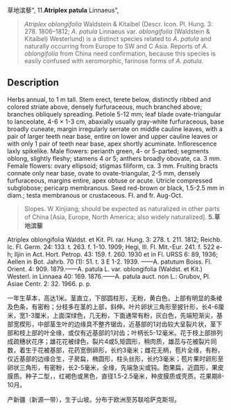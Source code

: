 草地滨藜",
11.**Atriplex patula** Linnaeus",

> *Atriplex* *oblongifolia* Waldstein &amp; Kitaibel (Descr. Icon. Pl. Hung. 3: 278. 1806–1812; *A*. *patula* Linnaeus var. *oblongifolia* (Waldstein &amp; Kitaibel) Westerlund) is a distinct species related to *A*. *patula* and naturally occurring from Europe to SW and C Asia. Reports of *A*. *oblongifolia* from China need confirmation, because this species is easily confused with xeromorphic, farinose forms of *A*. *patula*.

## Description
Herbs annual, to 1 m tall. Stem erect, terete below, distinctly ribbed and colored striate above, densely furfuraceous, much branched above; branches obliquely spreading. Petiole 5-12 mm; leaf blade ovate-triangular to lanceolate, 4-6 × 1-3 cm, abaxially usually gray-white furfuraceous, base broadly cuneate, margin irregularly serrate on middle cauline leaves, with a pair of larger teeth near base, entire on lower and upper cauline leaves or with only 1 pair of teeth near base, apex shortly acuminate. Inflorescence laxly spikelike. Male flowers: perianth green, 4- or 5-parted; segments oblong, slightly fleshy; stamens 4 or 5; anthers broadly obovate, ca. 3 mm. Female flowers: ovary ellipsoid; stigmas filiform, ca. 3 mm. Fruiting bracts connate only near base, ovate to ovate-triangular, 2-5 mm, densely furfuraceous, margins entire, apex obtuse or acute. Utricle compressed subglobose; pericarp membranous. Seed red-brown or black, 1.5-2.5 mm in diam.; testa membranous or crustaceous. Fl. and fr. Aug-Oct.

> Slopes. W Xinjiang; should be expected as naturalized in other parts of China [Asia, Europe, North America; also widely naturalized].
**5.草地滨藜**

Atriplex oblongifolia Waldst. et Kit. Pl. rar. Hung. 3: 278. t. 211. 1812; Reichb. Ic. Fl. Germ. 24: 133. t. 263. f. 1-10. 1909; Hegi, Ill. Fl. Mit.-Eur. 241. f. 522 e-h; Iljin in Act. Hort. Petrop. 43: 159. f. 260. 1930 et in Fl. URSS 6: 89, 1936; Aellen in Bot. Jahrb. 70 (1): 51. t. 3 E 1-2. 1939. ——A. patutum Boiss. Fl. Orient. 4: 909. 1879.——A. patula L. var. oblongifolia (Waldst. et Kit.) Westerl. in Linnaea 40: 169. 1876.——A. patula auct. non L.: Grubov, Pl. Asiae Centr. 2: 32. 1966. p. p.

一年生草本，高达1米。茎直立，下部圆柱形，无粉，黄白色，上部有明显的条棱及色条，有密粉；分枝多在茎的上部，斜伸。叶片卵状三角形至披针形，长4-6厘米，宽1-3厘米，上面深绿色，几无粉，下面通常有粉，灰白色，先端短渐尖，基部宽楔形，中部茎生叶的边缘具不整齐锯齿，近基部的1对齿较大呈裂片状，茎下部和枝上部的叶全缘，或仅有近基部的1对齿；叶柄长5-12毫米。花于枝上部排列成疏穗状花序；雄花花被绿色，裂片4或5,矩圆形，稍肉质，雄蕊与花被裂片同数，着生于花被基部，花药宽倒卵形，长约3毫米；雌花无柄，苞片全缘，有粉，仅近基部的边缘合生，子房扁，椭圆形，柱头丝形，长约3毫米；苞片果时卵形至卵状三角形，有密粉，长2-5毫米，全缘，先端急尖或钝。胞果扁，近圆形，果皮膜质。种子二型，，红褐色或黑色，直径1.5-2.5毫米，种皮膜质或壳质。花果期8-10月。

产新疆（新源一带），生于山坡。分布于欧洲至苏联哈萨克斯坦。
